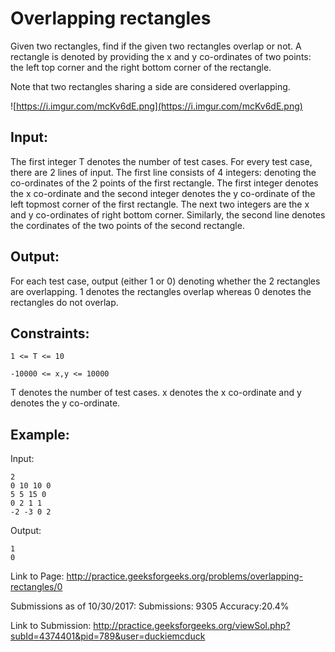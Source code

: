 # Overlapping rectangles

Given two rectangles, find if the given two rectangles overlap or not. A rectangle is denoted by providing the x and y co-ordinates of two points: the left top corner and the right bottom corner of the rectangle.

Note that two rectangles sharing a side are considered overlapping.

![https://i.imgur.com/mcKv6dE.png](https://i.imgur.com/mcKv6dE.png)

## Input:

The first integer T denotes the number of test cases. For every test case, there are 2 lines of input. The first line consists of 4 integers: denoting the co-ordinates of the 2 points of the first rectangle. The first integer denotes the x co-ordinate and the second integer denotes the y co-ordinate of the left topmost corner of the first rectangle. The next two integers are the x and y co-ordinates of right bottom corner. Similarly, the second line denotes the cordinates of the two points of the second rectangle.


## Output:

For each test case, output (either 1 or 0) denoting whether the 2 rectangles are overlapping. 1 denotes the rectangles overlap whereas 0 denotes the rectangles do not overlap.


## Constraints:

```
1 <= T <= 10

-10000 <= x,y <= 10000
```

T denotes the number of test cases. x denotes the x co-ordinate and y denotes the y co-ordinate.


## Example:

Input:

```
2
0 10 10 0
5 5 15 0
0 2 1 1
-2 -3 0 2
```
Output:
```
1
0
```

Link to Page: http://practice.geeksforgeeks.org/problems/overlapping-rectangles/0

Submissions as of 10/30/2017: Submissions: 9305 Accuracy:20.4%

Link to Submission: http://practice.geeksforgeeks.org/viewSol.php?subId=4374401&pid=789&user=duckiemcduck

